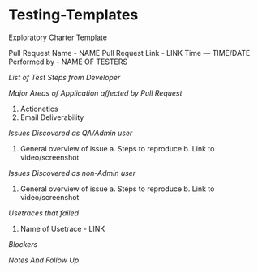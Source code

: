 # Testing-Templates

Exploratory Charter Template

  Pull Request Name - NAME
  Pull Request Link - LINK
  Time — TIME/DATE
  Performed by - NAME OF TESTERS

*List of Test Steps from Developer*

*Major Areas of Application affected by Pull Request*

1. Actionetics
2. Email Deliverability

*Issues Discovered as QA/Admin user*

1. General overview of issue
    a. Steps to reproduce
    b. Link to video/screenshot

*Issues Discovered as non-Admin user*

1. General overview of issue
    a. Steps to reproduce
    b. Link to video/screenshot

*Usetraces that failed*

1. Name of Usetrace - LINK

*Blockers*

*Notes And Follow Up*

